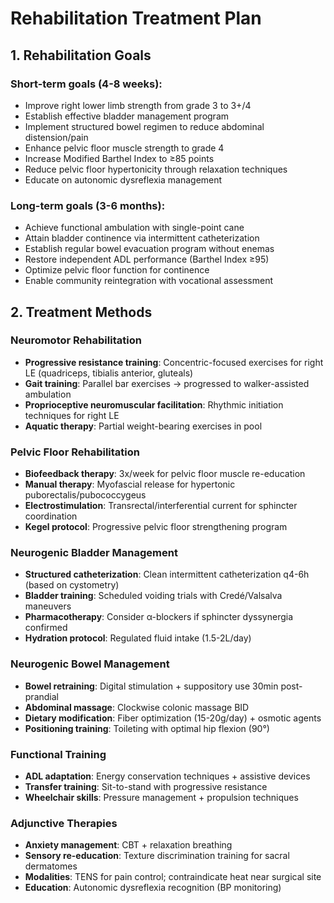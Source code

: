 # Rehabilitation Treatment Plan

## 1. Rehabilitation Goals
### Short-term goals (4-8 weeks):
- Improve right lower limb strength from grade 3 to 3+/4
- Establish effective bladder management program
- Implement structured bowel regimen to reduce abdominal distension/pain
- Enhance pelvic floor muscle strength to grade 4
- Increase Modified Barthel Index to ≥85 points
- Reduce pelvic floor hypertonicity through relaxation techniques
- Educate on autonomic dysreflexia management

### Long-term goals (3-6 months):
- Achieve functional ambulation with single-point cane
- Attain bladder continence via intermittent catheterization
- Establish regular bowel evacuation program without enemas
- Restore independent ADL performance (Barthel Index ≥95)
- Optimize pelvic floor function for continence
- Enable community reintegration with vocational assessment

## 2. Treatment Methods

### Neuromotor Rehabilitation
- **Progressive resistance training**: Concentric-focused exercises for right LE (quadriceps, tibialis anterior, gluteals)
- **Gait training**: Parallel bar exercises → progressed to walker-assisted ambulation
- **Proprioceptive neuromuscular facilitation**: Rhythmic initiation techniques for right LE
- **Aquatic therapy**: Partial weight-bearing exercises in pool

### Pelvic Floor Rehabilitation
- **Biofeedback therapy**: 3x/week for pelvic floor muscle re-education
- **Manual therapy**: Myofascial release for hypertonic puborectalis/pubococcygeus
- **Electrostimulation**: Transrectal/interferential current for sphincter coordination
- **Kegel protocol**: Progressive pelvic floor strengthening program

### Neurogenic Bladder Management
- **Structured catheterization**: Clean intermittent catheterization q4-6h (based on cystometry)
- **Bladder training**: Scheduled voiding trials with Credé/Valsalva maneuvers
- **Pharmacotherapy**: Consider α-blockers if sphincter dyssynergia confirmed
- **Hydration protocol**: Regulated fluid intake (1.5-2L/day)

### Neurogenic Bowel Management
- **Bowel retraining**: Digital stimulation + suppository use 30min post-prandial
- **Abdominal massage**: Clockwise colonic massage BID
- **Dietary modification**: Fiber optimization (15-20g/day) + osmotic agents
- **Positioning training**: Toileting with optimal hip flexion (90°)

### Functional Training
- **ADL adaptation**: Energy conservation techniques + assistive devices
- **Transfer training**: Sit-to-stand with progressive resistance
- **Wheelchair skills**: Pressure management + propulsion techniques

### Adjunctive Therapies
- **Anxiety management**: CBT + relaxation breathing
- **Sensory re-education**: Texture discrimination training for sacral dermatomes
- **Modalities**: TENS for pain control; contraindicate heat near surgical site
- **Education**: Autonomic dysreflexia recognition (BP monitoring)